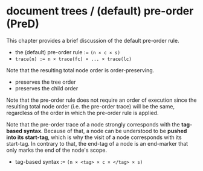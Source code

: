 
# document trees / (default) pre-order (PreD)

This chapter provides a brief discussion of the default pre-order rule.

* the (default) pre-order rule := `(n × c × s)`
* `trace(n) := n × trace(fc) × ... × trace(lc)`

Note that the resulting total node order is order-preserving.

* preserves the tree order
* preserves the child order

Note that the pre-order rule does not require an order of execution since
the resulting total node order (i.e. the pre-order trace) will be the same,
regardless of the order in which the pre-order rule is applied.

Note that the pre-order trace of a node strongly corresponds with the
**tag-based syntax**. Because of that, a node can be understood to be
**pushed into its start-tag**, which is why the visit of a node corresponds
with its start-tag. In contrary to that, the end-tag of a node is an
end-marker that only marks the end of the node's scope.

* tag-based syntax := `(n × <tag> × c × </tag> × s)`
